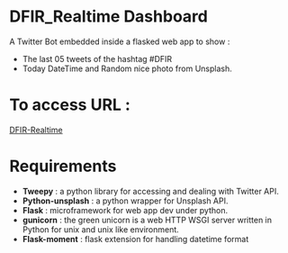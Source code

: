 # DFIR_Realtime Dashboard
A Twitter Bot embedded inside a flasked web app to show : 
 - The last 05 tweets of the hashtag #DFIR
 - Today DateTime and Random nice photo from Unsplash.
 
 # To access URL :
 [DFIR-Realtime](http://dfir-realtime.herokuapp.com)

# Requirements 
 - **Tweepy** : a python library for accessing and dealing with Twitter API.
 - **Python-unsplash** : a python wrapper for Unsplash API.
 - **Flask** : microframework for web app dev under python. 
 - **gunicorn** : the green unicorn is a web HTTP WSGI server written in Python for unix and unix like environment.
 - **Flask-moment** : flask extension for handling datetime format
 
 
